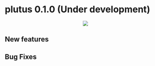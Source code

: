 <!-- ------------------------>
<!-- ------------------------>
# plutus 0.1.0 (Under development)
<p align="center"> <img src="READMEfigs/plutus.PNG"></p>
<!-- ------------------------>
<!-- ------------------------>

## New features

## Bug Fixes
